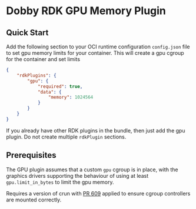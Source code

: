 # Dobby RDK GPU Memory Plugin

## Quick Start
Add the following section to your OCI runtime configuration `config.json` file to set gpu memory limits for your container. This will create a gpu cgroup for the container and set limits

```json
{
    "rdkPlugins": {
        "gpu": {
            "required": true,
            "data": {
                "memory": 1024564
            }
        }
    }
}
```

If you already have other RDK plugins in the bundle, then just add the gpu plugin. Do not create multiple `rdkPlugin` sections.

## Prerequisites

The GPU plugin assumes that a custom `gpu` cgroup is in place, with the graphics drivers supporting the behaviour of using at least `gpu.limit_in_bytes` to limit the gpu memory.

Requires a version of crun with [PR 609](https://github.com/containers/crun/pull/609) applied to ensure cgroup controllers are mounted correctly.
